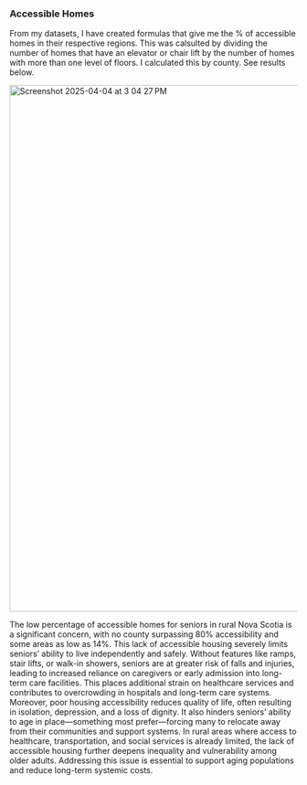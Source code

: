 ### Accessible Homes

From my datasets, I have created formulas that give me the % of accessible homes in their respective regions. This was calsulted by dividing the number of homes that have an elevator or chair lift by the number of homes with more than one level of floors. I calculated this by county. See results below.


<img width="922" alt="Screenshot 2025-04-04 at 3 04 27 PM" src="https://github.com/user-attachments/assets/458f2c38-abd1-4390-9f85-a07b8209464e" />


The low percentage of accessible homes for seniors in rural Nova Scotia is a significant concern, with no county surpassing 80% accessibility and some areas as low as 14%. This lack of accessible housing severely limits seniors’ ability to live independently and safely. Without features like ramps, stair lifts, or walk-in showers, seniors are at greater risk of falls and injuries, leading to increased reliance on caregivers or early admission into long-term care facilities. This places additional strain on healthcare services and contributes to overcrowding in hospitals and long-term care systems. Moreover, poor housing accessibility reduces quality of life, often resulting in isolation, depression, and a loss of dignity. It also hinders seniors’ ability to age in place—something most prefer—forcing many to relocate away from their communities and support systems. In rural areas where access to healthcare, transportation, and social services is already limited, the lack of accessible housing further deepens inequality and vulnerability among older adults. Addressing this issue is essential to support aging populations and reduce long-term systemic costs.
